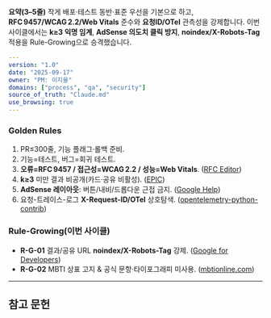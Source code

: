 ﻿**요약(3–5줄)**
작게 배포·테스트 동반·표준 우선을 기본으로 하고, **RFC 9457/WCAG 2.2/Web Vitals** 준수와 **요청ID/OTel** 관측성을 강제합니다. 이번 사이클에서는 **k≥3 익명 임계**, **AdSense 의도치 클릭 방지**, **noindex/X-Robots-Tag** 적용을 Rule-Growing으로 승격했습니다.

```yaml
---
version: "1.0"
date: "2025-09-17"
owner: "PM: 이지율"
domains: ["process", "qa", "security"]
source_of_truth: "Claude.md"
use_browsing: true
---
```

### Golden Rules

1. PR≤300줄, 기능 플래그·롤백 준비.
2. 기능=테스트, 버그=회귀 테스트.
3. **오류=RFC 9457 / 접근성=WCAG 2.2 / 성능=Web Vitals**. ([RFC Editor][1])
4. **k≥3** 미만 결과 비공개(카드·공유 비활성). ([EPIC][2])
5. **AdSense 레이아웃**: 버튼/내비/드롭다운 근접 금지. ([Google Help][3])
6. 요청-트레이스-로그 **X-Request-ID/OTel** 상호탐색. ([opentelemetry-python-contrib][4])

### Rule-Growing(이번 사이클)

* **R-G-01** 결과/공유 URL **noindex/X-Robots-Tag** 강제. ([Google for Developers][5])
* **R-G-02** MBTI 상표 고지 & 공식 문항·타이포그래피 미사용. ([mbtionline.com][6])

---

## 참고 문헌

[1]: https://www.rfc-editor.org/rfc/rfc9457.html "RFC 9457: Problem Details for HTTP APIs"  
[2]: https://epic.org/wp-content/uploads/privacy/reidentification/Sweeney_Article.pdf "k-ANONYMITY: A MODEL FOR PROTECTING PRIVACY"  
[3]: https://support.google.com/adsense/answer/1346295 "Ad placement policies - Google AdSense Help"  
[4]: https://opentelemetry-python-contrib.readthedocs.io/en/latest/instrumentation/fastapi/fastapi.html "OpenTelemetry FastAPI Instrumentation"  
[5]: https://developers.google.com/search/docs/crawling-indexing/robots-meta-tag "Robots Meta Tags Specifications"  
[6]: https://www.mbtionline.com/en-US/Legal "Legal"
